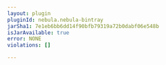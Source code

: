 ```yaml
---
layout: plugin
pluginId: nebula.nebula-bintray
jarSha1: 7e1eb6bb6dd14f90bfb79319a72b0dabf06e548b
isJarAvailable: true
error: NONE
violations: []

---
```

